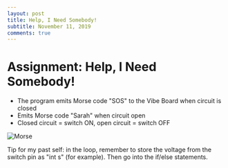 ```yaml
---
layout: post
title: Help, I Need Somebody!
subtitle: November 11, 2019
comments: true
---
```


# Assignment: Help, I Need Somebody!

* The program emits Morse code "SOS" to the Vibe Board when circuit is closed
* Emits Morse code "Sarah" when circuit open
* Closed circuit = switch ON, open circuit = switch OFF

![Morse](https://ephsarah.github.io/img/morse.JPG)

Tip for my past self: in the loop, remember to store the voltage from the switch pin as "int s" (for example). Then go into the if/else statements.
